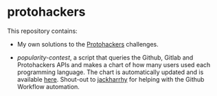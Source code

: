 # protohackers

This repository contains:

* My own solutions to the [Protohackers](https://protohackers.com/) challenges.

* _popularity-contest_, a script that queries the Github, Gitlab and Protohackers APIs and makes
a chart of how many users used each programming language. The chart is automatically updated
and is available [here](https://edoannunziata.github.io/protohackers/pie.png). Shout-out to 
[jackharrhy](https://github.com/jackharrhy) for helping with the Github Workflow automation.
